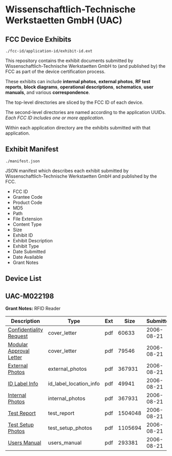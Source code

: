 # Wissenschaftlich-Technische Werkstaetten GmbH (UAC)
## FCC Device Exhibits

```
./fcc-id/application-id/exhibit-id.ext
```

This repository contains the exhibit documents submitted by Wissenschaftlich-Technische Werkstaetten GmbH to (and published by) the FCC as part of the device certification process.

These exhibits can include **internal photos**, **external photos**, **RF test reports**, **block diagrams**, **operational descriptions**, **schematics**, **user manuals**, and various **correspondence**.

The top-level directories are sliced by the FCC ID of each device.

The second-level directories are named according to the application UUIDs. *Each FCC ID includes one or more application.*

Within each application directory are the exhibits submitted with that application. 

## Exhibit Manifest

```
./manifest.json
```

JSON manifest which describes each exhibit submitted by Wissenschaftlich-Technische Werkstaetten GmbH and published by the FCC.

- FCC ID
- Grantee Code
- Product Code
- MD5
- Path
- File Extension
- Content Type
- Size
- Exhibit ID
- Exhibit Description
- Exhibit Type
- Date Submitted
- Date Available
- Grant Notes

## Device List
## UAC-M022198
**Grant Notes:** RFID Reader

| Description | Type | Ext | Size | Submitted | Available |
| ----------- | ---- | --- | ---- | --------- | --------- |
| [Confidentiality Request](UAC-M022198/d1bb443d2b3c9d91d8266773db857c80/695401.pdf) | cover_letter | pdf | 60633 | 2006-08-21 | 2006-08-21 |
| [Modular Approval Letter](UAC-M022198/d1bb443d2b3c9d91d8266773db857c80/695406.pdf) | cover_letter | pdf | 79546 | 2006-08-21 | 2006-08-21 |
| [External Photos](UAC-M022198/d1bb443d2b3c9d91d8266773db857c80/695403.pdf) | external_photos | pdf | 367931 | 2006-08-21 | 2006-08-21 |
| [ID Label Info](UAC-M022198/d1bb443d2b3c9d91d8266773db857c80/695405.pdf) | id_label_location_info | pdf | 49941 | 2006-08-21 | 2006-08-21 |
| [Internal Photos](UAC-M022198/d1bb443d2b3c9d91d8266773db857c80/695403.pdf) | internal_photos | pdf | 367931 | 2006-08-21 | 2006-08-21 |
| [Test Report](UAC-M022198/d1bb443d2b3c9d91d8266773db857c80/695409.pdf) | test_report | pdf | 1504048 | 2006-08-21 | 2006-08-21 |
| [Test Setup Photos](UAC-M022198/d1bb443d2b3c9d91d8266773db857c80/695408.pdf) | test_setup_photos | pdf | 1105694 | 2006-08-21 | 2006-08-21 |
| [Users Manual](UAC-M022198/d1bb443d2b3c9d91d8266773db857c80/695407.pdf) | users_manual | pdf | 293381 | 2006-08-21 | 2006-08-21 |
